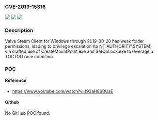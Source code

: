 ### [CVE-2019-15316](https://cve.mitre.org/cgi-bin/cvename.cgi?name=CVE-2019-15316)
![](https://img.shields.io/static/v1?label=Product&message=n%2Fa&color=blue)
![](https://img.shields.io/static/v1?label=Version&message=n%2Fa&color=blue)
![](https://img.shields.io/static/v1?label=Vulnerability&message=n%2Fa&color=brighgreen)

### Description

Valve Steam Client for Windows through 2019-08-20 has weak folder permissions, leading to privilege escalation (to NT AUTHORITY\SYSTEM) via crafted use of CreateMountPoint.exe and SetOpLock.exe to leverage a TOCTOU race condition.

### POC

#### Reference
- https://www.youtube.com/watch?v=I93aH86BUaE

#### Github
No GitHub POC found.

